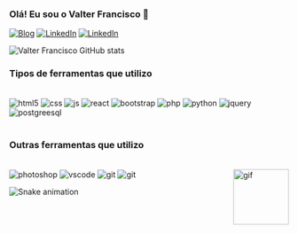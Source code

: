 ### Olá! Eu sou o Valter Francisco 👋

[![Blog](https://img.shields.io/website?label=MeuPortifolio.com&style=for-the-badge&url=https://meu-portfolio-valter-francisco.netlify.app/)](https://meu-portfolio-valter-francisco.netlify.app)
[![LinkedIn](https://img.shields.io/badge/LinkedIn-0077B5?style=for-the-badge&logo=linkedin&logoColor=white)](https://www.linkedin.com/in/valter-francisco2208/)
[![LinkedIn](https://img.shields.io/badge/Instagram-E4405F?style=for-the-badge&logo=instagram&logoColor=white)](https://www.instagram.com/valterr.jr/)


![Valter Francisco GitHub stats](https://github-readme-stats.vercel.app/api?username=Valter-Francisco-jr&show_icons=true&theme=tokyonight) 

### Tipos de ferramentas que utilizo

<div style="display: inline_block"><br/>
   <img align="center" alt="html5" src="https://img.shields.io/badge/HTML5-E34F26?style=for-the-badge&logo=html5&logoColor=white">
   <img align="center" alt="css" src="https://img.shields.io/badge/CSS3-1572B6?style=for-the-badge&logo=css3&logoColor=white">
   <img align="center" alt="js" src="https://img.shields.io/badge/JavaScript-F7DF1E?style=for-the-badge&logo=javascript&logoColor=black">
   <img align="center" alt="react" src="https://img.shields.io/badge/React-20232A?style=for-the-badge&logo=react&logoColor=61DAFB">
   <img align="center" alt="bootstrap" src="https://img.shields.io/badge/Bootstrap-563D7C?style=for-the-badge&logo=bootstrap&logoColor=white">
   <img align="center" alt="php" src="https://img.shields.io/badge/PHP-777BB4?style=for-the-badge&logo=php&logoColor=white">
   <img align="center" alt="python" src="https://img.shields.io/badge/Python-14354C?style=for-the-badge&logo=python&logoColor=white">
   <img align="center" alt="jquery" src="https://img.shields.io/badge/jQuery-0769AD?style=for-the-badge&logo=jquery&logoColor=white">
   <img align="center" alt="postgreesql" src="https://img.shields.io/badge/PostgreSQL-316192?style=for-the-badge&logo=postgresql&logoColor=white">
</div>
<br> 

### Outras ferramentas que utilizo 

<div style="display: inline_block"><br/>
<img align="center" alt="photoshop" src="https://aleen42.github.io/badges/src/photoshop.svg">
<img align="center" alt="vscode" src="https://img.shields.io/badge/VS%20-Visual Studio Code-1f425f.svg">
<img align="center" alt="git" src="https://img.shields.io/badge/GIT%20-GitHub-1f425f.svg">
<img align="center" alt="git" src="https://img.shields.io/badge/UX/UI%20-Figma-1f425f.svg">
<img align="right" alt="gif" height="100" src="https://imgur.com/Xpqm0I4.gif">
</div>

![Snake animation](https://github.com/Valter-Francisco-jr/Valter-Francisco-jr/blob/output/github-contribution-grid-snake.svg)
